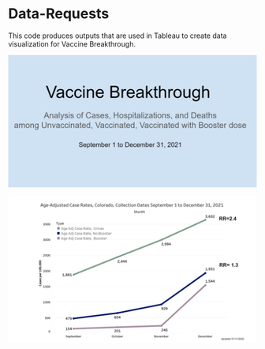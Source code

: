 # Data-Requests

This code produces outputs that are used in Tableau to create data visualization for Vaccine Breakthrough.

![](Images/VB_DataViz_Slide1.png)

![](Images/VB_DataViz_Slide2.png)






